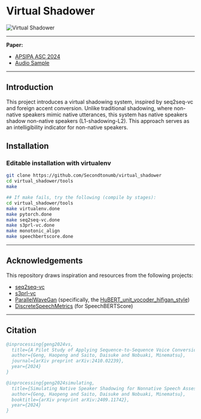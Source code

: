 # Virtual Shadower
![Virtual Shadower](https://i.ibb.co/BnhYt7d/virtual-shadower-banner.jpg)

---

**Paper:**  
- [APSIPA ASC 2024](https://arxiv.org/abs/2410.02239)  
- [Audio Sample](https://secondtonumb.github.io/publication_demo/APSIPA_2024/index.html)

---

## Introduction

This project introduces a virtual shadowing system, inspired by seq2seq-vc and foreign accent conversion. Unlike traditional shadowing, where non-native speakers mimic native utterances, this system has native speakers shadow non-native speakers (L1-shadowing-L2). This approach serves as an intelligibility indicator for non-native speakers.

## Installation

### Editable installation with virtualenv   
```bash
git clone https://github.com/Secondtonumb/virtual_shadower
cd virtual_shadower/tools
make

## If make fails, try the following (compile by stages):
cd virtual_shadower/tools
make virtualenv.done
make pytorch.done
make seq2seq-vc.done
make s3prl-vc.done
make monotonic_align
make speechbertscore.done
```
---

## Acknowledgements

This repository draws inspiration and resources from the following projects:

- [seq2seq-vc](https://github.com/unilight/seq2seq-vc)  
- [s3prl-vc](https://github.com/unilight/s3prl-vc)  
- [ParallelWaveGan](https://github.com/kan-bayashi/ParallelWaveGAN/) (specifically, the [HuBERT_unit_vocoder_hifigan_style](https://github.com/kan-bayashi/ParallelWaveGAN/tree/master/egs/vctk/hubert_voc1))  
- [DiscreteSpeechMetrics](https://github.com/Takaaki-Saeki/DiscreteSpeechMetrics) (for SpeechBERTScore)

---

## Citation

```bibtex
@inprocessing{geng2024vs,
  title={A Pilot Study of Applying Sequence-to-Sequence Voice Conversion to Evaluate the Intelligibility of L2 Speech Using a Native Speaker's Shadowings},
  author={Geng, Haopeng and Saito, Daisuke and Nobuaki, Minematsu},
  journal={arXiv preprint arXiv:2410.02239},
  year={2024}
}

@inprocessing{geng2024simulating,
  title={Simulating Native Speaker Shadowing for Nonnative Speech Assessment with Latent Speech Representations},
  author={Geng, Haopeng and Saito, Daisuke and Nobuaki, Minematsu},
  booktitle={arXiv preprint arXiv:2409.11742},
  year={2024}
}